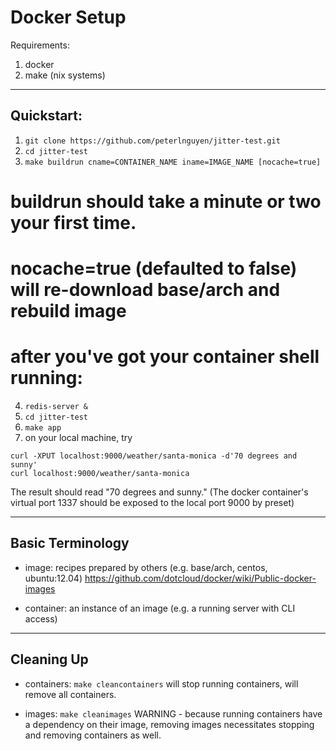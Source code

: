 Docker Setup
============

Requirements:
1. docker
2. make (nix systems)

-----------
Quickstart:
-----------

1. `git clone https://github.com/peterlnguyen/jitter-test.git`
2. `cd jitter-test`
3. `make buildrun cname=CONTAINER_NAME iname=IMAGE_NAME [nocache=true]`
# buildrun should take a minute or two your first time.
# nocache=true (defaulted to false) will re-download base/arch and rebuild image
# after you've got your container shell running:
4. `redis-server &`
5. `cd jitter-test`
6. `make app`
7. on your local machine, try

```
curl -XPUT localhost:9000/weather/santa-monica -d'70 degrees and sunny'
curl localhost:9000/weather/santa-monica
```
The result should read "70 degrees and sunny."
(The docker container's virtual port 1337 should be exposed to the local port 9000 by preset)

-----------------
Basic Terminology
-----------------

- image: recipes prepared by others (e.g. base/arch, centos, ubuntu:12.04) 
  https://github.com/dotcloud/docker/wiki/Public-docker-images

- container: an instance of an image (e.g. a running server with CLI access)

-----------
Cleaning Up
-----------

- containers: `make cleancontainers`
  will stop running containers, will remove all containers.

- images: `make cleanimages`
  WARNING - because running containers have a dependency on their image, removing images
  necessitates stopping and removing containers as well.





